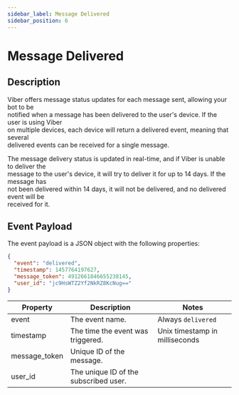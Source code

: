 ```yaml
---
sidebar_label: Message Delivered
sidebar_position: 6
---
```


# Message Delivered

## Description

Viber offers message status updates for each message sent, allowing your bot to be<br/>
notified when a message has been delivered to the user's device. If the user is using Viber<br/>
on multiple devices, each device will return a delivered event, meaning that several<br/>
delivered events can be received for a single message.

The message delivery status is updated in real-time, and if Viber is unable to deliver the<br/>
message to the user's device, it will try to deliver it for up to 14 days. If the message has<br/>
not been delivered within 14 days, it will not be delivered, and no delivered event will be<br/>
received for it.

## Event Payload

The event payload is a JSON object with the following properties:

```json title=Example
{
  "event": "delivered",
  "timestamp": 1457764197627,
  "message_token": 4912661846655238145,
  "user_id": "jc9HsWTZ2Yf2NkRZ8KcNug=="
}
```

| Property | Description | Notes |
| --- | --- | --- |
| event | The event name. | Always `delivered` |
| timestamp | The time the event was triggered. | Unix timestamp in milliseconds |
| message_token | Unique ID of the message. |
| user_id | The unique ID of the subscribed user. |